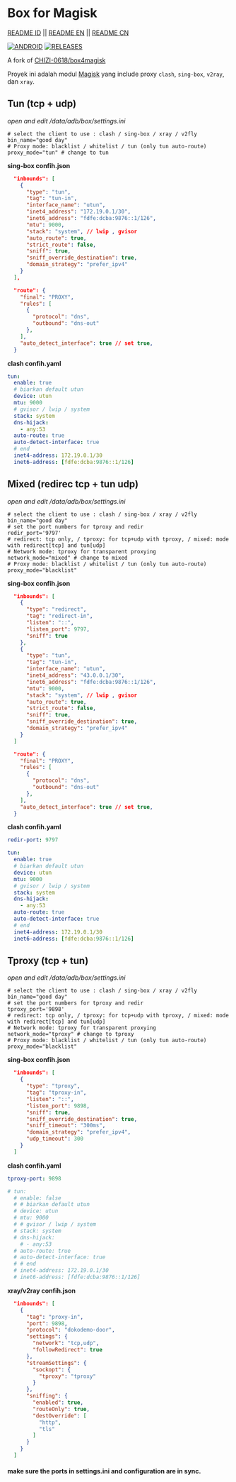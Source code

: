 # Box for Magisk

[README ID](index_id.md) || [README EN](index_en.md) || [README CN](index_cn.md)

[![ANDROID](https://img.shields.io/badge/Android-3DDC84?style=for-the-badge&logo=android&logoColor=white)]()
[![RELEASES](https://img.shields.io/github/downloads/taamarin/box_for_magisk/total.svg?style=for-the-badge)](https://github.com/taamarin/box_for_magisk/releases)

A fork of [CHIZI-0618/box4magisk](https://github.com/CHIZI-0618/box4magisk)

Proyek ini adalah modul [Magisk](https://github.com/topjohnwu/Magisk) yang include proxy `clash`, `sing-box`, `v2ray`, dan `xray`.



## Tun (tcp + udp)

_open and edit /data/adb/box/settings.ini_
```shell
# select the client to use : clash / sing-box / xray / v2fly
bin_name="good day"
# Proxy mode: blacklist / whitelist / tun (only tun auto-route)
proxy_mode="tun" # change to tun
```

**sing-box confih.json**
```json
  "inbounds": [
    {
      "type": "tun",
      "tag": "tun-in",
      "interface_name": "utun",
      "inet4_address": "172.19.0.1/30",
      "inet6_address": "fdfe:dcba:9876::1/126",
      "mtu": 9000,
      "stack": "system", // lwip , gvisor
      "auto_route": true,
      "strict_route": false,
      "sniff": true,
      "sniff_override_destination": true,
      "domain_strategy": "prefer_ipv4"
    }
  ],
```
```json
  "route": {
    "final": "PROXY",
    "rules": [
      {
        "protocol": "dns",
        "outbound": "dns-out"
      },
    ],
    "auto_detect_interface": true // set true, 
  }
```

**clash confih.yaml**
```yaml
tun:
  enable: true
  # biarkan default utun
  device: utun
  mtu: 9000
  # gvisor / lwip / system
  stack: system
  dns-hijack:
    - any:53
  auto-route: true
  auto-detect-interface: true
  # end
  inet4-address: 172.19.0.1/30
  inet6-address: [fdfe:dcba:9876::1/126]
```


## Mixed (redirec tcp + tun udp)

_open and edit /data/adb/box/settings.ini_
```shell
# select the client to use : clash / sing-box / xray / v2fly
bin_name="good day"
# set the port numbers for tproxy and redir
redir_port='9797'
# redirect: tcp only, / tproxy: for tcp+udp with tproxy, / mixed: mode with redirect[tcp] and tun[udp]
# Network mode: tproxy for transparent proxying
network_mode="mixed" # change to mixed
# Proxy mode: blacklist / whitelist / tun (only tun auto-route)
proxy_mode="blacklist"
```

**sing-box confih.json**
```json
  "inbounds": [
    {
      "type": "redirect",
      "tag": "redirect-in",
      "listen": "::",
      "listen_port": 9797,
      "sniff": true
    },
    {
      "type": "tun",
      "tag": "tun-in",
      "interface_name": "utun",
      "inet4_address": "43.0.0.1/30",
      "inet6_address": "fdfe:dcba:9876::1/126",
      "mtu": 9000,
      "stack": "system", // lwip , gvisor
      "auto_route": true,
      "strict_route": false,
      "sniff": true,
      "sniff_override_destination": true,
      "domain_strategy": "prefer_ipv4"
    }
  ]
```
```json
  "route": {
    "final": "PROXY",
    "rules": [
      {
        "protocol": "dns",
        "outbound": "dns-out"
      },
    ],
    "auto_detect_interface": true // set true, 
  }
```

**clash confih.yaml**
```yaml
redir-port: 9797

tun:
  enable: true
  # biarkan default utun
  device: utun
  mtu: 9000
  # gvisor / lwip / system
  stack: system
  dns-hijack:
    - any:53
  auto-route: true
  auto-detect-interface: true
  # end
  inet4-address: 172.19.0.1/30
  inet6-address: [fdfe:dcba:9876::1/126]
```


## Tproxy (tcp + tun)
_open and edit /data/adb/box/settings.ini_
```shell
# select the client to use : clash / sing-box / xray / v2fly
bin_name="good day"
# set the port numbers for tproxy and redir
tproxy_port='9898'
# redirect: tcp only, / tproxy: for tcp+udp with tproxy, / mixed: mode with redirect[tcp] and tun[udp]
# Network mode: tproxy for transparent proxying
network_mode="tproxy" # change to tproxy
# Proxy mode: blacklist / whitelist / tun (only tun auto-route)
proxy_mode="blacklist"
```
 
**sing-box confih.json**
```json
  "inbounds": [
    {
      "type": "tproxy",
      "tag": "tproxy-in",
      "listen": "::",
      "listen_port": 9898,
      "sniff": true,
      "sniff_override_destination": true,
      "sniff_timeout": "300ms",
      "domain_strategy": "prefer_ipv4",
      "udp_timeout": 300
    }
  ]
```

**clash confih.yaml**
```yaml
tproxy-port: 9898

# tun:
  # enable: false
  # # biarkan default utun
  # device: utun
  # mtu: 9000
  # # gvisor / lwip / system
  # stack: system
  # dns-hijack:
    # - any:53
  # auto-route: true
  # auto-detect-interface: true
  # # end
  # inet4-address: 172.19.0.1/30
  # inet6-address: [fdfe:dcba:9876::1/126]
```

**xray/v2ray confih.json**
```json
  "inbounds": [
    {
      "tag": "proxy-in",
      "port": 9898,
      "protocol": "dokodemo-door",
      "settings": {
        "network": "tcp,udp",
        "followRedirect": true
      },
      "streamSettings": {
        "sockopt": {
          "tproxy": "tproxy"
        }
      },
      "sniffing": {
        "enabled": true,
        "routeOnly": true,
        "destOverride": [
          "http",
          "tls"
        ]
      }
    }
  ]
```

#### make sure the ports in settings.ini and configuration are in sync.